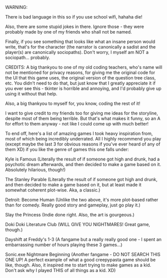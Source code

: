 WARNING:

There is bad language in this so if you use school wifi, hahaha die!

Also, there are some stupid jokes in there. Ignore those - they were probably made by one of my friends who shall not be named.

Finally, if you see something that looks like what an insane person would write, that's for the character (the narrator is canonically a sadist and the player(s) are canonically sociopaths). Don't worry, I myself am NOT a sociopath... probably.


CREDITS:
A big thankyou to one of my old coding teachers, who's name will not be mentioned for privacy reasons, for giving me the original code for the UI that this game uses, the original version of the question tree class, etc. You didn't need to do that, but just know that I greatly appreciate it if you ever see this - tkinter is horrible and annoying, and I'd probably give up using it without that help.

Also, a big thankyou to myself for, you know, coding the rest of it!

I want to give credit to my friends too for giving me ideas for the storyline, despite most of them being terrible. But that's what makes it funny, so an A for effort to them anyway - not like I could come up with much better!


To end off, here's a list of amazing games I took heavy inspiration from, most of which being incredibly underrated. All I highly recommend you play (except maybe the last 3 for obvious reasons if you've ever heard of any of them XD) if you like the genre of games this one falls under:

Kyle is Famous (Literally the result of if someone got high and drunk, had a psychotic dream afterwards, and then decided to make a game based on it. Absolutely hilarious, though!)

The Stanley Parable (Literally the result of if someone got high and drunk, and then decided to make a game based on it, but at least made it somewhat coherent plot-wise. Aka, a classic.)

Detroit: Become Human (Unlike the two above, it's more plot-based rather than for comedy. Really good story and gameplay, just go play it.)

Slay the Princess (Indie done right. Also, the art is gourgeous.)

Doki Doki Literature Club (WILL GIVE YOU NIGHTMARES! Great game, though.)

Dayshift at Freddy's 1-3 (A fangame but a really really good one - I spent an embarrassing number of hours playing these 3 games...)

Sonic.exe Nightmare Beginning (Another fangame - DO NOT SEARCH THIS ONE UP! A perfect example of what a good creepypasta game should be like, though. Also, it inspired me to start trying to make games as a kid. Don't ask why I played THIS of all things as a kid. XD)
